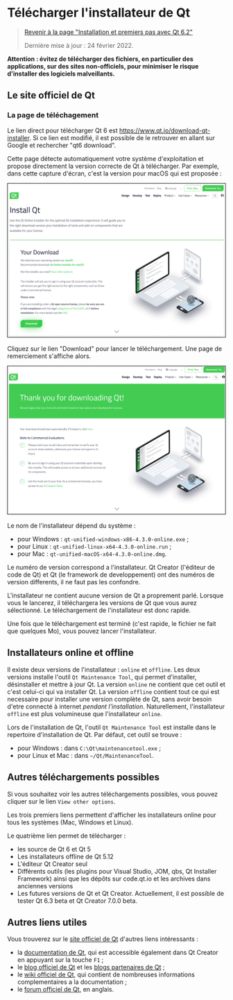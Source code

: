 
# Télécharger l'installateur de Qt

> [Revenir à la page "Installation et premiers pas avec Qt 6.2"](README.md)
> 
> Dernière mise à jour : 24 février 2022.

**Attention : évitez de télécharger des fichiers, en particulier des applications, sur des sites non-officiels, 
pour minimiser le risque d'installer des logiciels malveillants.**

## Le site officiel de Qt

### La page de téléchagement 

Le lien direct pour télécharger Qt 6 est https://www.qt.io/download-qt-installer. Si ce lien est modifié, il 
est possible de le retrouver en allant sur Google et rechercher "qt6 download".

Cette page détecte automatiquement
votre système d'exploitation et propose directement la version correcte de Qt à télécharger. Par exemple, dans cette 
capture d'écran, c'est la version pour macOS qui est proposée :

![Page de téléchargement de Qt](images/download_01.png)

Cliquez sur le lien "Download" pour lancer le téléchargement. Une page de remerciement s'affiche alors.

![Page de téléchargement de Qt](images/download_02.png)

Le nom de l'installateur dépend du système :

- pour Windows : `qt-unified-windows-x86-4.3.0-online.exe` ;
- pour Linux : `qt-unified-linux-x64-4.3.0-online.run` ;
- pour Mac : `qt-unified-macOS-x64-4.3.0-online.dmg`.

Le numéro de version correspond a l'installateur. Qt Creator (l'éditeur de code
de Qt) et Qt (le framework de developpement) ont des numéros de version differents, 
il ne faut pas les confondre.

L'installateur ne contient aucune version de Qt a proprement parlé. Lorsque vous le lancerez, il téléchargera les versions
de Qt que vous aurez sélectionné. Le téléchargement de l'installateur est donc rapide.

Une fois que le téléchargement est terminé (c'est rapide, le fichier ne fait que quelques Mo), vous pouvez 
lancer l'installateur.

## Installateurs online et offline

Il existe deux versions de l'installateur : `online` et `offline`. Les deux versions installe l'outil
`Qt Maintenance Tool`, qui permet d'installer, désinstaller et mettre à jour Qt. La version `online` ne
contient que cet outil et c'est celui-ci qui va installer Qt. La version `offline` contient tout
ce qui est necessaire pour installer une version complète de Qt, sans avoir besoin d'etre connecté
à internet _pendant l'installation_. Naturellement, l'installateur `offline` est plus volumineuse que 
l'installateur `online`.

Lors de l'installation de Qt, l'outil `Qt Maintenance Tool` est installe dans le repertoire d'installation de Qt. 
Par défaut, cet outil se trouve :

- pour Windows : dans `C:\Qt\maintenancetool.exe` ;
- pour Linux et Mac : dans `~/Qt/MaintenanceTool`.

## Autres téléchargements possibles

Si vous souhaitez voir les autres téléchargements possibles, vous pouvez cliquer sur le lien `View other options`.

Les trois premiers liens permettent d'afficher les installateurs online pour tous les systèmes (Mac, Windows et Linux).

Le quatrième lien permet de télécharger :

- les source de Qt 6 et Qt 5
- Les installateurs offline de Qt 5.12
- L'éditeur Qt Creator seul
- Différents outils (les plugins pour Visual Studio, JOM, qbs, Qt Installer Framework) ainsi que les dépôts sur code.qt.io
  et les archives dans anciennes versions
- Les futures versions de Qt et Qt Creator. Actuellement, il est possible de tester Qt 6.3 beta et Qt Creator 7.0.0 beta.

## Autres liens utiles

Vous trouverez sur le [site officiel de Qt](http://www.qt.io/) d'autres liens intéressants :

- la [documentation de Qt](http://doc.qt.io/), qui est accessible également dans Qt Creator en appuyant sur 
la touche `F1` ;
- le [blog officiel de Qt](http://blog.qt.io/dev/) et les [blogs partenaires de Qt](http://planet.qt.io/) ;
- le [wiki officiel de Qt](http://wiki.qt.io/Main), qui contient de nombreuses informations complementaires a la documentation ;
- le [forum officiel de Qt](https://forum.qt.io/), en anglais.

